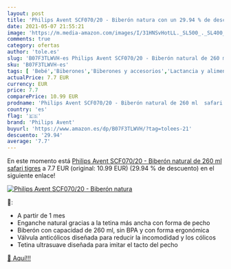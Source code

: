 ```yaml
---
layout: post
title: 'Philips Avent SCF070/20 - Biberón natura con un 29.94 % de descuento'
date: 2021-05-07 21:55:21
image: 'https://m.media-amazon.com/images/I/31HNSvHotLL._SL500_._SL400_.jpg'
comments: true
category: ofertas
author: 'tole.es'
slug: 'B07F3TLWVH-es Philips Avent SCF070/20 - Biberón natural de 260 ml safari...'
sku: 'B07F3TLWVH-es'
tags: [ 'Bebé','Biberones','Biberones y accesorios','Lactancia y alimentación','avent','biberón','philips avent', ]
actualPrice: 7.7 EUR
currency: EUR
price: 7.7
comparePrice: 10.99 EUR
prodname: 'Philips Avent SCF070/20 - Biberón natural de 260 ml  safari tigres'
country: 'es'
flag: '🇪🇸'
brand: 'Philips Avent'
buyurl: 'https://www.amazon.es/dp/B07F3TLWVH/?tag=tolees-21'
descuento: '29.94'
average: '7.7'
---
```


En este momento está [Philips Avent SCF070/20 - Biberón natural de 260 ml  safari tigres](https://www.amazon.es/dp/B07F3TLWVH/?tag=tolees-21) a 7.7 EUR (original: 10.99 EUR) (29.94 %  de descuento) en el siguiente enlace!

[![Philips Avent SCF070/20 - Biberón natura](https://m.media-amazon.com/images/I/31HNSvHotLL._SL500_._SL400_.jpg)](https://www.amazon.es/dp/B07F3TLWVH/?tag=tolees-21)

🔎:

- A partir de 1 mes
- Enganche natural gracias a la tetina más ancha con forma de pecho
- Biberón con capacidad de 260 ml, sin BPA y con forma ergonómica
- Válvula anticólicos diseñada para reducir la incomodidad y los cólicos
- Tetina ultrasuave diseñada para imitar el tacto del pecho

[🛒 Aquí!!!](https://www.amazon.es/dp/B07F3TLWVH/?tag=tolees-21)
